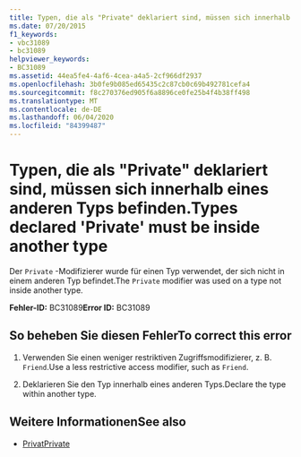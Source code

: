 ```yaml
---
title: Typen, die als "Private" deklariert sind, müssen sich innerhalb eines anderen Typs befinden.
ms.date: 07/20/2015
f1_keywords:
- vbc31089
- bc31089
helpviewer_keywords:
- BC31089
ms.assetid: 44ea5fe4-4af6-4cea-a4a5-2cf966df2937
ms.openlocfilehash: 3b0fe9b085ed65435c2c87cb0c69b492781cefa4
ms.sourcegitcommit: f8c270376ed905f6a8896ce0fe25b4f4b38ff498
ms.translationtype: MT
ms.contentlocale: de-DE
ms.lasthandoff: 06/04/2020
ms.locfileid: "84399487"
---
```

# <a name="types-declared-private-must-be-inside-another-type"></a><span data-ttu-id="ce615-102">Typen, die als "Private" deklariert sind, müssen sich innerhalb eines anderen Typs befinden.</span><span class="sxs-lookup"><span data-stu-id="ce615-102">Types declared 'Private' must be inside another type</span></span>
<span data-ttu-id="ce615-103">Der `Private` -Modifizierer wurde für einen Typ verwendet, der sich nicht in einem anderen Typ befindet.</span><span class="sxs-lookup"><span data-stu-id="ce615-103">The `Private` modifier was used on a type not inside another type.</span></span>  
  
 <span data-ttu-id="ce615-104">**Fehler-ID:** BC31089</span><span class="sxs-lookup"><span data-stu-id="ce615-104">**Error ID:** BC31089</span></span>  
  
## <a name="to-correct-this-error"></a><span data-ttu-id="ce615-105">So beheben Sie diesen Fehler</span><span class="sxs-lookup"><span data-stu-id="ce615-105">To correct this error</span></span>  
  
1. <span data-ttu-id="ce615-106">Verwenden Sie einen weniger restriktiven Zugriffsmodifizierer, z. B. `Friend`.</span><span class="sxs-lookup"><span data-stu-id="ce615-106">Use a less restrictive access modifier, such as `Friend`.</span></span>  
  
2. <span data-ttu-id="ce615-107">Deklarieren Sie den Typ innerhalb eines anderen Typs.</span><span class="sxs-lookup"><span data-stu-id="ce615-107">Declare the type within another type.</span></span>  
  
## <a name="see-also"></a><span data-ttu-id="ce615-108">Weitere Informationen</span><span class="sxs-lookup"><span data-stu-id="ce615-108">See also</span></span>

- [<span data-ttu-id="ce615-109">Privat</span><span class="sxs-lookup"><span data-stu-id="ce615-109">Private</span></span>](../language-reference/modifiers/private.md)
